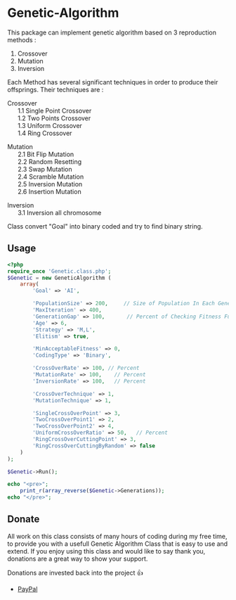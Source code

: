# Genetic-Algorithm

This package can implement genetic algorithm based on 3 reproduction methods :

1. Crossover<br>
2. Mutation<br>
3. Inversion<br>

Each Method has several significant techniques in order to produce their offsprings. Their techniques are :

Crossover<br>
&nbsp;&nbsp;&nbsp;&nbsp;&nbsp; 1.1 Single Point Crossover<br>
&nbsp;&nbsp;&nbsp;&nbsp;&nbsp; 1.2 Two Points Crossover<br>
&nbsp;&nbsp;&nbsp;&nbsp;&nbsp; 1.3 Uniform Crossover<br>
&nbsp;&nbsp;&nbsp;&nbsp;&nbsp; 1.4 Ring Crossover<br>


Mutation<br>
&nbsp;&nbsp;&nbsp;&nbsp;&nbsp; 2.1 Bit Flip Mutation<br>
&nbsp;&nbsp;&nbsp;&nbsp;&nbsp; 2.2 Random Resetting<br>
&nbsp;&nbsp;&nbsp;&nbsp;&nbsp; 2.3 Swap Mutation<br>
&nbsp;&nbsp;&nbsp;&nbsp;&nbsp; 2.4 Scramble Mutation<br>
&nbsp;&nbsp;&nbsp;&nbsp;&nbsp; 2.5 Inversion Mutation<br>
&nbsp;&nbsp;&nbsp;&nbsp;&nbsp; 2.6 Insertion Mutation<br>

Inversion<br>
&nbsp;&nbsp;&nbsp;&nbsp;&nbsp; 3.1 Inversion all chromosome


Class convert "Goal" into binary coded and try to find binary string.


## Usage

```php
<?php
require_once 'Genetic.class.php';
$Genetic = new GeneticAlgorithm (
    array(
        'Goal' => 'AI',

        'PopulationSize' => 200,     // Size of Population In Each Generation
        'MaxIteration' => 400,
        'GenerationGap' => 100,       // Percent of Checking Fitness Function on Population
        'Age' => 6,
        'Strategy' => 'M,L',
        'Elitism' => true,

        'MinAcceptableFitness' => 0,
        'CodingType' => 'Binary',

        'CrossOverRate' => 100, // Percent
        'MutationRate' => 100,    // Percent
        'InversionRate' => 100,   // Percent

        'CrossOverTechnique' => 1,
        'MutationTechnique' => 1,

        'SingleCrossOverPoint' => 3,
        'TwoCrossOverPoint1' => 2,
        'TwoCrossOverPoint2' => 4,
        'UniformCrossOverRatio' => 50,   // Percent
        'RingCrossOverCuttingPoint' => 3,
        'RingCrossOverCuttingByRandom' => false
    )
);

$Genetic->Run();

echo "<pre>";
    print_r(array_reverse($Genetic->Generations));
echo "</pre>";
```



## Donate

All work on this class consists of many hours of coding during my free time, to provide you with a usefull Genetic Algorithm Class that is easy to use and extend.
If you enjoy using this class and would like to say thank you, donations are a great way to show your support.

Donations are invested back into the project :+1:

- [PayPal](https://paypal.me/sasannobakht)
